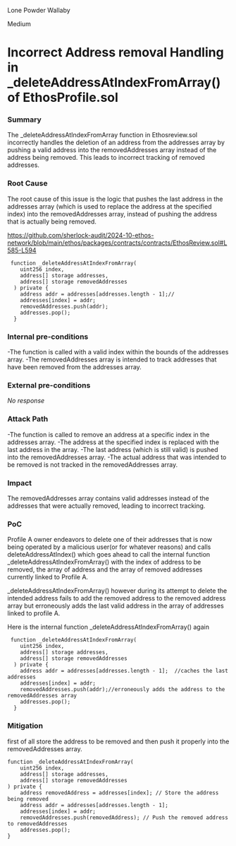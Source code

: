 Lone Powder Wallaby

Medium

# Incorrect Address removal Handling in _deleteAddressAtIndexFromArray() of EthosProfile.sol

### Summary

The _deleteAddressAtIndexFromArray function in Ethosreview.sol incorrectly handles the deletion of an address from the addresses array by pushing a valid address into the removedAddresses array instead of the address being removed. This leads to incorrect tracking of removed addresses.

### Root Cause

The root cause of this issue is the logic that pushes the last address in the addresses array (which is used to replace the address at the specified index) into the removedAddresses array, instead of pushing the address that is actually being removed.

https://github.com/sherlock-audit/2024-10-ethos-network/blob/main/ethos/packages/contracts/contracts/EthosReview.sol#L585-L594

```solidity
 function _deleteAddressAtIndexFromArray(
    uint256 index,
    address[] storage addresses,
    address[] storage removedAddresses
  ) private {
    address addr = addresses[addresses.length - 1];//
    addresses[index] = addr;
    removedAddresses.push(addr);
    addresses.pop();
  }
```

### Internal pre-conditions

-The function is called with a valid index within the bounds of the addresses array.
-The removedAddresses array is intended to track addresses that have been removed from the addresses array.

### External pre-conditions

_No response_

### Attack Path

-The function is called to remove an address at a specific index in the addresses array.
-The address at the specified index is replaced with the last address in the array.
-The last address (which is still valid) is pushed into the removedAddresses array.
-The actual address that was intended to be removed is not tracked in the removedAddresses array.


### Impact

The removedAddresses array contains valid addresses instead of the addresses that were actually removed, leading to incorrect tracking.

### PoC

Profile A owner endeavors to delete one of their addresses that is now being operated by a malicious user(or for whatever reasons) and calls deleteAddressAtIndex() which goes ahead to call the internal function _deleteAddressAtIndexFromArray() with the index of address to be removed, the array of address and the array of removed addresses currently linked to Profile A.

_deleteAddressAtIndexFromArray() however during its attempt to delete the intended address fails to add the removed address to the removed address array but erroneously adds the last valid address in the array of addresses linked to profile A.

Here is the internal function  _deleteAddressAtIndexFromArray()  again
```solidity
 function _deleteAddressAtIndexFromArray(
    uint256 index,
    address[] storage addresses,
    address[] storage removedAddresses
  ) private {
    address addr = addresses[addresses.length - 1];  //caches the last addresses
    addresses[index] = addr;
    removedAddresses.push(addr);//erroneously adds the address to the removedAddresses array 
    addresses.pop();
  }
```



### Mitigation

first of all store the address to be removed and  then push it properly into the  removedAddresses array.
```solidity
function _deleteAddressAtIndexFromArray(
    uint256 index,
    address[] storage addresses,
    address[] storage removedAddresses
) private {
    address removedAddress = addresses[index]; // Store the address being removed
    address addr = addresses[addresses.length - 1];
    addresses[index] = addr;
    removedAddresses.push(removedAddress); // Push the removed address to removedAddresses
    addresses.pop();
}

```